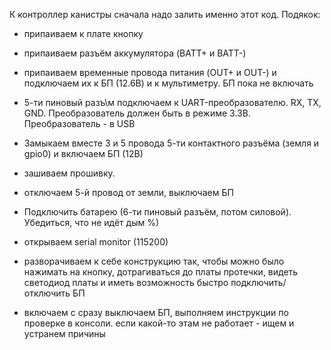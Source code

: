 К контроллер канистры сначала надо залить именно этот код.
Подякок:

- припаиваем к плате кнопку
- припаиваем разъём аккумулятора (BATT+ и BATT-)
- припаиваем временные провода питания (OUT+ и OUT-) и подключаем их к БП (12.6В) и к мультиметру. БП пока не включать
- 5-ти пиновый разъ\м подключаем к UART-преобразователю. RX, TX, GND. Преобразователь должен быть в режиме 3.3В. Преобразователь - в USB

- Замыкаем вместе 3 и 5 провода 5-ти контактного разъёма (земля и gpio0) и включаем БП (12В)
- зашиваем прошивку.
- отключаем 5-й провод от земли, выключаем БП

- Подключить батарею (6-ти пиновый разъём, потом силовой). Убедиться, что не идёт дым %)
- открываем serial monitor (115200)
- разворачиваем к себе конструкцию так, чтобы можно было нажимать на кнопку, дотрагиваться до платы протечки, видеть светодиод платы и иметь возможность быстро подключить/отключить БП
- включаем с сразу выключаем БП, выполняем инструкции по проверке в консоли. если какой-то этам не работает - ищем и устранем причины
